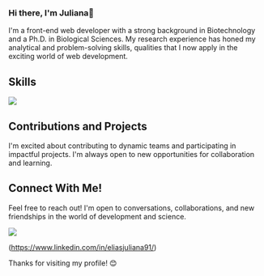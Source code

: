 ### Hi there, I'm Juliana👋

I'm a front-end web developer with a strong background in Biotechnology and a Ph.D. in Biological Sciences. My research experience has honed my analytical and problem-solving skills, qualities that I now apply in the exciting world of web development.

## Skills

<p>
  <a href="https://skillicons.dev">
    <img src="https://skillicons.dev/icons?i=js,ts,html,css,react,tailwind,bootstrap, express, mongodb, r" />
  </a>
</p>



## Contributions and Projects

I'm excited about contributing to dynamic teams and participating in impactful projects. I'm always open to new opportunities for collaboration and learning.

## Connect With Me!

Feel free to reach out! I'm open to conversations, collaborations, and new friendships in the world of development and science.

<p>
  <a href="https://skillicons.dev">
    <img src="https://skillicons.dev/icons?i=linkedin" />
  </a>
</p>

(https://www.linkedin.com/in/eliasjuliana91/)

Thanks for visiting my profile! 😊

